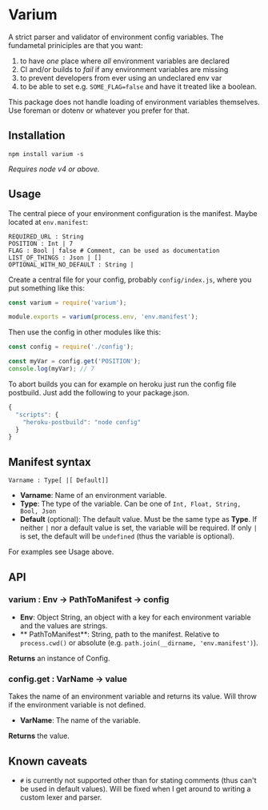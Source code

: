 # Varium

A strict parser and validator of environment config variables. The fundametal
priniciples are that you want:

1. to have _one_ place where _all_ environment variables are declared
2. CI and/or builds to _fail_ if any environment variables are missing
3. to prevent developers from ever using an undeclared env var
4. to be able to set e.g. `SOME_FLAG=false` and have it treated like a boolean.

This package does not handle loading of environment variables themselves. Use
foreman or dotenv or whatever you prefer for that.

## Installation

`npm install varium -s`

_Requires node v4 or above._

## Usage

The central piece of your environment configuration is the manifest. Maybe
located at `env.manifest`:

```
REQUIRED_URL : String
POSITION : Int | 7
FLAG : Bool | false # Comment, can be used as documentation
LIST_OF_THINGS : Json | []
OPTIONAL_WITH_NO_DEFAULT : String |
```

Create a central file for your config, probably `config/index.js`, where you put
something like this:

```js
const varium = require('varium');

module.exports = varium(process.env, 'env.manifest');
```

Then use the config in other modules like this:

```js
const config = require('./config');

const myVar = config.get('POSITION');
console.log(myVar); // 7
```

To abort builds you can for example on heroku just run the config file postbuild.
Just add the following to your package.json.

```js
{
  "scripts": {
    "heroku-postbuild": "node config"
  }
}
```


## Manifest syntax

`Varname : Type[ |[ Default]]`

* **Varname**: Name of an environment variable.
* **Type**: The type of the variable. Can be one of `Int, Float, String, Bool, Json`
* **Default** (optional): The default value. Must be the same type as **Type**.
  If neither `|` nor a default value is set, the variable will be required. If
  only `|` is set, the default will be `undefined` (thus the variable is optional).

For examples see Usage above.


## API

### varium : Env -> PathToManifest -> config

* **Env**: Object String, an object with a key for each environment variable and
  the values are strings.
* ** PathToManifest**: String, path to the manifest. Relative to `process.cwd()`
  or absolute (e.g. `path.join(__dirname, 'env.manifest')`).
  
**Returns** an instance of Config.

### config.get : VarName -> value

Takes the name of an environment variable and returns its value. Will throw if
the environment variable is not defined.

* **VarName**: The name of the variable.

**Returns** the value.


## Known caveats

* `#` is currently not supported other than for stating comments (thus can't be
  used in default values). Will be fixed when I get around to writing a custom
  lexer and parser.
